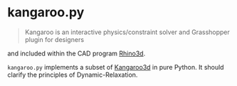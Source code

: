 # kangaroo.py

> Kangaroo is an interactive physics/constraint solver and Grasshopper plugin for designers

and included within the CAD program [Rhino3d](https://www.rhino3d.com/).

`kangaroo.py` implements a subset of [Kangaroo3d](http://kangaroo3d.com/) in pure Python. It should clarify the principles of Dynamic-Relaxation.
